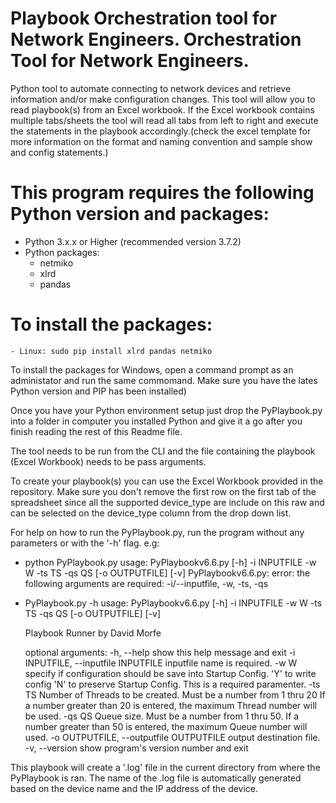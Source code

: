 
# Playbook Orchestration tool for Network Engineers. Orchestration Tool for Network Engineers.
Python tool to automate connecting to network devices and retrieve information and/or make configuration changes.
This tool will allow you to read playbook(s) from an Excel workbook. If the Excel workbook contains multiple tabs/sheets the tool will read all tabs from left to right and execute the statements in the playbook accordingly.(check the excel template for more information on the format and naming convention and sample show and config statements.)

# This program requires the following Python version and packages:
  - Python 3.x.x or Higher (recommended version 3.7.2)
  - Python packages:
    - netmiko
    - xlrd
    - pandas

# To install the packages:
    - Linux: sudo pip install xlrd pandas netmiko
  
To install the packages for Windows, open a command prompt as an administator and run the same commomand. Make sure you have the lates Python version and PIP has been installed)

Once you have your Python environment setup just drop the PyPlaybook.py into a folder in computer you installed Python and give it a go after you finish reading the rest of this Readme file.

The tool needs to be run from the CLI and the file containing the playbook (Excel Workbook) needs to be pass arguments.

To create your playbook(s) you can use the Excel Workbook provided in the repository. Make sure you don't remove the first row on the first tab of the spreadsheet since all the supported device_type are include on this raw and can be selected on the device_type column from the drop down list.

For help on how to run the PyPlaybook.py, run the program without any parameters or with the '-h' flag. e.g:
 
  - python PyPlaybook.py
    usage: PyPlaybookv6.6.py [-h] -i INPUTFILE -w W -ts TS -qs QS [-o OUTPUTFILE]
                             [-v]
    PyPlaybookv6.6.py: error: the following arguments are required: -i/--inputfile, -w, -ts, -qs
    
  - PyPlaybook.py -h
    usage: PyPlaybookv6.6.py [-h] -i INPUTFILE -w W -ts TS -qs QS [-o OUTPUTFILE]
                         [-v]

    Playbook Runner by David Morfe

    optional arguments:
      -h, --help            show this help message and exit
      -i INPUTFILE, --inputfile INPUTFILE
                            inputfile name is required.
      -w W                  specify if configuration should be save into Startup
                            Config. 'Y' to write config 'N' to preserve Startup
                            Config. This is a required paramenter.
      -ts TS                Number of Threads to be created. Must be a number from
                            1 thru 20 If a number greater than 20 is entered, the
                            maximum Thread number will be used.
      -qs QS                Queue size. Must be a number from 1 thru 50. If a
                            number greater than 50 is entered, the maximum Queue
                            number will used.
      -o OUTPUTFILE, --outputfile OUTPUTFILE
                            output destination file.
      -v, --version         show program's version number and exit
  
This playbook will create a '.log' file in the current directory from where the PyPlaybook is ran. The name of the .log file is automatically generated based on the device name and the IP address of the device.
